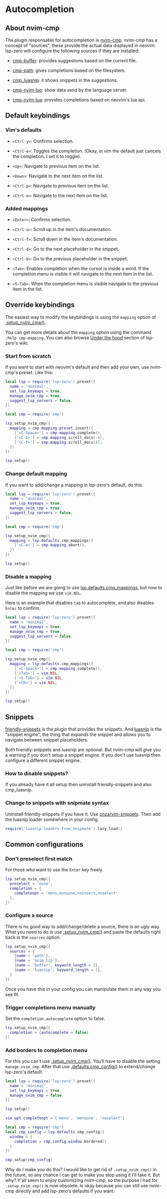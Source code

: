 # Autocompletion

## About nvim-cmp

The plugin responsable for autocompletion is [nvim-cmp](https://github.com/hrsh7th/nvim-cmp). nvim-cmp has a concept of "sources", these provide the actual data displayed in neovim. lsp-zero will configure the following sources if they are installed:

* [cmp-buffer](https://github.com/hrsh7th/cmp-buffer): provides suggestions based on the current file.

* [cmp-path](https://github.com/hrsh7th/cmp-path): gives completions based on the filesystem.

* [cmp_luasnip](https://github.com/saadparwaiz1/cmp_luasnip): it shows snippets in the suggestions.

* [cmp-nvim-lsp](https://github.com/hrsh7th/cmp-nvim-lsp): show data send by the language server.

* [cmp-nvim-lua](https://github.com/hrsh7th/cmp-nvim-lua): provides completions based on neovim's lua api.

## Default keybindings

### Vim's defaults

* `<Ctrl-y>`: Confirms selection.

* `<Ctrl-e>`: Toggles the completion. (Okay, in vim the default just cancels the completion. I set it to toggle).

* `<Up>`: Navigate to previous item on the list.

* `<Down>`: Navigate to the next item on the list.

* `<Ctrl-p>`: Navigate to previous item on the list.

* `<Ctrl-n>`: Navigate to the next item on the list.

### Added mappings

* `<Enter>`: Confirms selection.

* `<Ctrl-u>`: Scroll up in the item's documentation.

* `<Ctrl-f>`: Scroll down in the item's documentation.

* `<Ctrl-d>`: Go to the next placeholder in the snippet.

* `<Ctrl-b>`: Go to the previous placeholder in the snippet.

* `<Tab>`: Enables completion when the cursor is inside a word. If the completion menu is visible it will navigate to the next item in the list.

* `<S-Tab>`: When the completion menu is visible navigate to the previous item in the list.

## Override keybindings

The easiest way to modify the keybindings is using the `mapping` option of [.setup_nvim_cmp()](https://github.com/VonHeikemen/lsp-zero.nvim/blob/v1.x/doc/md/api-reference.md#setup_nvim_cmpopts).

You can get more details about the `mapping` option using the command `:help cmp-mapping`. You can also browse [Under the hood](https://github.com/VonHeikemen/lsp-zero.nvim/wiki/Under-the-hood) section of lsp-zero's wiki.

### Start from scratch

If you want to start with neovim's default and then add your own, use nvim-cmp's preset. Like this:

```lua
local lsp = require('lsp-zero').preset({
  name = 'minimal',
  set_lsp_keymaps = true,
  manage_nvim_cmp = true,
  suggest_lsp_servers = false,
})

local cmp = require('cmp')

lsp.setup_nvim_cmp({
  mapping = cmp.mapping.preset.insert({
    ['<C-Space>'] = cmp.mapping.complete(),
    ['<C-b>'] = cmp.mapping.scroll_docs(-4),
    ['<C-f>'] = cmp.mapping.scroll_docs(4),
  })
})

lsp.setup()
```

### Change default mapping

If you want to add/change a mapping in lsp-zero's default, do this.

```lua
local lsp = require('lsp-zero').preset({
  name = 'minimal',
  set_lsp_keymaps = true,
  manage_nvim_cmp = true,
  suggest_lsp_servers = false,
})

local cmp = require('cmp')

lsp.setup_nvim_cmp({
  mapping = lsp.defaults.cmp_mappings({
    ['<C-e>'] = cmp.mapping.abort(),
  })
})

lsp.setup()
```

### Disable a mapping

Just like before we are going to use [lsp.defaults.cmp_mappings](https://github.com/VonHeikemen/lsp-zero.nvim/blob/v1.x/doc/md/api-reference.md#defaultscmp_mappingsopts), but now to disable the mapping we use `vim.NIL`.

Here is an example that disables `tab` to autocomplete, and also disables `Enter` to confirm.

```lua
local lsp = require('lsp-zero').preset({
  name = 'minimal',
  set_lsp_keymaps = true,
  manage_nvim_cmp = true,
  suggest_lsp_servers = false,
})

local cmp = require('cmp')

lsp.setup_nvim_cmp({
  mapping = lsp.defaults.cmp_mappings({
    ['<C-Space>'] = cmp.mapping.complete(),
    ['<Tab>'] = vim.NIL,
    ['<S-Tab>'] = vim.NIL,
    ['<CR>'] = vim.NIL,
  })
})

lsp.setup()
```

## Snippets

[friendly-snippets](https://github.com/rafamadriz/friendly-snippets) is the plugin that provides the snippets. And [luasnip](https://github.com/L3MON4D3/LuaSnip/) is the "snippet engine", the thing that expands the snippet and allows you to navigate between snippet placeholders.

Both friendly-snippets and luasnip are optional. But nvim-cmp will give you a warning if you don't setup a snippet engine. If you don't use luasnip then configure a different snippet engine.

### How to disable snippets?

If you already have it all setup then uninstall friendly-snippets and also cmp_luasnip. 

### Change to snippets with snipmate syntax

Uninstall friendly-snippets if you have it. Use [onza/vim-snippets](https://github.com/honza/vim-snippets). Then add the luasnip loader somewhere in your config.

```lua
require('luasnip.loaders.from_snipmate').lazy_load()
```

## Common configurations

### Don't preselect first match

For those who want to use the `Enter` key freely.

```lua
lsp.setup_nvim_cmp({
  preselect = 'none',
  completion = {
    completeopt = 'menu,menuone,noinsert,noselect'
  },
})
```

### Configure a source

There is no good way to add/change/delete a source, there is an ugly way. What you need to do is use [.setup_nvim_cmp()](https://github.com/VonHeikemen/lsp-zero.nvim/blob/v1.x/doc/md/api-reference.md#setup_nvim_cmpopts) and paste the defaults right back in the `sources` option.

```lua
lsp.setup_nvim_cmp({
  sources = {
    {name = 'path'},
    {name = 'nvim_lsp'},
    {name = 'buffer', keyword_length = 3},
    {name = 'luasnip', keyword_length = 2},
  }
})
```

Once you have this in your config you can manipulate them in any way you see fit.

### Trigger completions menu manually

Set the `completion.autocomplete` option to false.

```lua
lsp.setup_nvim_cmp({
  completion = {autocomplete = false}
})
```

### Add borders to completion menu

For this you can't use [.setup_nvim_cmp()](https://github.com/VonHeikemen/lsp-zero.nvim/blob/v1.x/doc/md/api-reference.md#setup_nvim_cmpopts). You'll have to disable the setting `manage_nvim_cmp`. After that use [.defaults.cmp_config()](https://github.com/VonHeikemen/lsp-zero.nvim/blob/v1.x/doc/md/api-reference.md#defaultscmp_configopts) to extend/change lsp-zero's default.

```lua
local lsp = require('lsp-zero').preset({
  name = 'minimal',
  set_lsp_keymaps = true,
  manage_nvim_cmp = false,
})

lsp.setup()

vim.opt.completeopt = {'menu', 'menuone', 'noselect'}

local cmp = require('cmp')
local cmp_config = lsp.defaults.cmp_config({
  window = {
    completion = cmp.config.window.bordered()
  }
})

cmp.setup(cmp_config)
```

Why do I make you do this? I would like to get rid of `.setup_nvim_cmp()` in the future, so any chance I can get to make you stop using it I'll take it. But why? Y'all seem to enjoy customizing nvim-cmp, so the purpose I had for `.setup_nvim_cmp()` is now obsolete. Is okay because you can still use nvim-cmp directly and add lsp-zero's defaults if you want.
